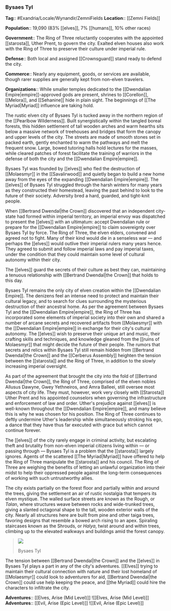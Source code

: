 ### Bysaes Tyl
**Tag**:: #Exandria/Locale/Wynandir/ZemniFields
**Location**:: [[Zemni Fields]]

**Population**:: 19,090 (83% [[elves]], 7% [[humans]], 10% other races)

**Government**:: The Ring of Three reluctantly cooperates with the appointed [[starosta]], Uther Prent, to govern the city. Exalted elven houses also work with the Ring of Three to preserve their culture under imperial rule.

**Defense**:: Both local and assigned [[Crownsguard]] stand ready to defend the city.

**Commerce**:: Nearly any equipment, goods, or services are available, though rarer supplies are generally kept from non-elven travelers.

**Organizations**:: While smaller temples dedicated to the [[Dwendalian Empire|empire]]-approved gods are present, shrines to [[Corellon]], [[Melora]], and [[Sehanine]] hide in plain sight. The beginnings of [[The Myriad|Myriad]] influence are taking hold.

The rustic elven city of Bysaes Tyl is tucked away in the northern region of the [[Pearlbow Wilderness]]. Built synergistically within the tangled boreal forests, this hidden settlement of tall wooden arches and warm hearths sits below a massive network of treehouses and bridges that form the canopy and upper levels of the city. The streets are made of smooth stones set in packed earth, gently enchanted to warm the pathways and melt the frequent snow. Large, bowed tutoring halls hold lectures for the masses, while cleared patches of forest facilitate the training of warriors in the defense of both the city and the [[Dwendalian Empire|empire]].

Bysaes Tyl was founded by [[elves]] who fled the destruction of [[Molaesmyr]] in the [[Savalirwood]] and quietly began to build a new home away from the eyes of the expanding [[Dwendalian Empire|empire]]. The [[elves]] of Bysaes Tyl struggled through the harsh winters for many years as they constructed their homestead, leaving the past behind to look to the future of their society. Adversity bred a hard, guarded, and tight-knit people.

When [[Bertrand Dwendal|the Crown]] discovered that an independent city-state had formed within imperial territory, an imperial envoy was dispatched to present the [[elves]] with an ultimatum: accept Dwendalian rule or prepare for the [[Dwendalian Empire|empire]] to claim sovereignty over Bysaes Tyl by force. The Ring of Three, the elven elders, convened and agreed not to fight. Many of their kind would die in a senseless war — and perhaps the [[elves]] would outlive their imperial rulers many years hence. They agreed to submit and follow imperial laws and pay imperial taxes, under the condition that they could maintain some level of cultural autonomy within their city.

The [[elves]] guard the secrets of their culture as best they can, maintaining a tenuous relationship with [[Bertrand Dwendal|the Crown]] that holds to this day.

Bysaes Tyl remains the only city of elven creation within the [[Dwendalian Empire]]. The denizens feel an intense need to protect and maintain their cultural legacy, and to search for clues surrounding the mysterious destruction of their ancestral home. As per the agreement between Bysaes Tyl and the [[Dwendalian Empire|empire]], the Ring of Three has incorporated some elements of imperial society into their own and shared a number of arcane secrets and recovered artifacts from [[Molaesmyr]] with the [[Dwendalian Empire|empire]] in exchange for their city's cultural autonomy. The [[elves]] wish to preserve their unique art and music, their crafting skills and techniques, and knowledge gleaned from the [[ruins of Molaesmyr]] that might decide the future of their people. The rumors that secrets and relics within Bysaes Tyl still remain hidden from [[Bertrand Dwendal|the Crown]] and the [[Cerberus Assembly]] heighten the tension between the [[starosta]] and the Ring of Three, in addition to the slowly increasing imperial oversight.

As part of the agreement that brought the city into the fold of [[Bertrand Dwendal|the Crown]], the Ring of Three, comprised of the elven nobles Allusus Dawyne, Gwey Yethneiros, and Amra Balleei, still oversee most aspects of city life. They must, however, work very closely with [[Starosta]] Uther Prent and his appointed counselors when governing the infrastructure and enforcement of law and order. Uther's prejudice against [[elves]] is well-known throughout the [[Dwendalian Empire|empire]], and many believe this is why he was chosen for his position. The Ring of Three continues to deftly undermine Uther's leadership while simultaneously stroking his ego, a dance that they have thus far executed with grace but which cannot continue forever.

The [[elves]] of the city rarely engage in criminal activity, but escalating theft and brutality from non-elven imperial citizens living within — or passing through — Bysaes Tyl is a problem that the [[starosta]] largely ignores. Agents of the scattered [[The Myriad|Myriad]] have offered to help the Ring of Three manipulate the [[starosta]] and his council. The Ring of Three are weighing the benefits of letting an unlawful organization into their midst to help their oppressed people against the long-term consequences of working with such untrustworthy allies.

The city exists partially on the forest floor and partially within and around the trees, giving the settlement an air of rustic nostalgia that tempers its elven mystique. The walled surface streets are known as the Rough, or _Talan_, where structures weave between rocks and wide-trunked trees, giving a slanted octagonal shape to the tall, wooden exterior walls of the city. Nearly all structures here are built from pine and other taiga trees, favoring designs that resemble a bowed arch rising to an apex. Spiraling staircases known as the Shrouds, or _Halya_, twist around and within trees, climbing up to the elevated walkways and buildings amid the forest canopy.

> ![](https://media.dndbeyond.com/compendium-images/egtw/yDOyqyOocErRgYJK/03-10.png)
> 
> Bysaes Tyl

The tension between [[Bertrand Dwendal|the Crown]] and the [[elves]] in Bysaes Tyl plays a part in any of the city's adventures. [[Elves]] trying to maintain their cultural connection with nature and their lost homeland of [[Molaesmyr]] could look to adventurers for aid, [[Bertrand Dwendal|the Crown]] could use help keeping the peace, and [[the Myriad]] could hire the characters to infiltrate the city.

**Adventures**:: [[Elves, Arise (Mid Level)]]
![[Elves, Arise (Mid Level)]]
**Adventures**:: [[Evil, Arise (Epic Level)]]
![[Evil, Arise (Epic Level)]]